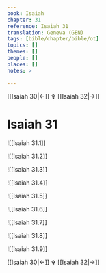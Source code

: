 ```yaml
---
book: Isaiah
chapter: 31
reference: Isaiah 31
translation: Geneva (GEN)
tags: [bible/chapter/bible/ot]
topics: []
themes: []
people: []
places: []
notes: >
  
---
```


[[Isaiah 30|<-]] ✞ [[Isaiah 32|->]]

# Isaiah 31

![[Isaiah 31.1]]

![[Isaiah 31.2]]

![[Isaiah 31.3]]

![[Isaiah 31.4]]

![[Isaiah 31.5]]

![[Isaiah 31.6]]

![[Isaiah 31.7]]

![[Isaiah 31.8]]

![[Isaiah 31.9]]

[[Isaiah 30|<-]] ✞ [[Isaiah 32|->]]

